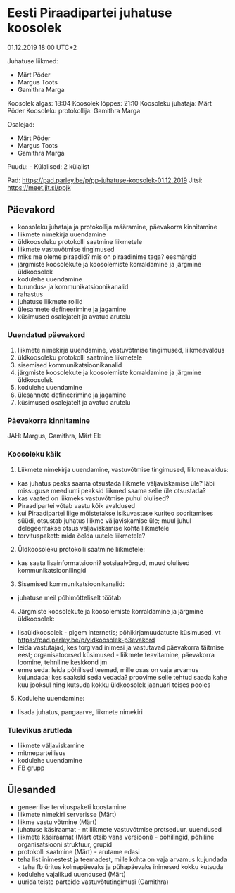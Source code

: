 # Eesti Piraadipartei juhatuse koosolek 
01.12.2019 18:00 UTC+2

Juhatuse liikmed:
- Märt Põder
- Margus Toots
- Gamithra Marga
    
Koosolek algas: 18:04
Koosolek lõppes: 21:10
Koosoleku juhataja: Märt Põder
Koosoleku protokollija: Gamithra Marga
    
Osalejad:

- Märt Põder
- Margus Toots
- Gamithra Marga
    
Puudu: -
Külalised: 2 külalist

Pad: https://pad.parley.be/p/pp-juhatuse-koosolek-01.12.2019
Jitsi: https://meet.jit.si/ppjk

## Päevakord

- koosoleku juhataja ja protokollija määramine, päevakorra kinnitamine
- liikmete nimekirja uuendamine
- üldkoosoleku protokolli saatmine liikmetele
- liikmete vastuvõtmise tingimused 
- miks me oleme piraadid? mis on piraadinime taga? eesmärgid
- järgmiste koosolekute ja koosolemiste korraldamine ja järgmine üldkoosolek
- kodulehe uuendamine
- turundus- ja kommunikatsioonikanalid
- rahastus
- juhatuse liikmete rollid
- ülesannete defineerimine ja jagamine
- küsimused osalejatelt ja avatud arutelu

### Uuendatud päevakord

1) liikmete nimekirja uuendamine, vastuvõtmise tingimused, liikmeavaldus
2) üldkoosoleku protokolli saatmine liikmetele
3) sisemised kommunikatsioonikanalid
4) järgmiste koosolekute ja koosolemiste korraldamine ja järgmine üldkoosolek
5) kodulehe uuendamine
6) ülesannete defineerimine ja jagamine
7) küsimused osalejatelt ja avatud arutelu

### Päevakorra kinnitamine

JAH: Margus, Gamithra, Märt
EI:
    
### Koosoleku käik

1) Liikmete nimekirja uuendamine, vastuvõtmise tingimused, liikmeavaldus:

- kas juhatus peaks saama otsustada liikmete väljaviskamise üle? läbi missuguse meediumi peaksid liikmed saama selle üle otsustada?
- kas vaated on liikmeks vastuvõtmise puhul olulised?
- Piraadipartei võtab vastu kõik avaldused
- kui Piraadipartei liige mõistetakse isikuvastase kuriteo sooritamises süüdi, otsustab juhatus liikme väljaviskamise üle; muul juhul delegeeritakse otsus väljaviskamise kohta liikmetele
- tervituspakett: mida öelda uutele liikmetele?

2) Üldkoosoleku protokolli saatmine liikmetele:

- kas saata lisainformatsiooni? sotsiaalvõrgud, muud olulised kommunikatsioonilingid

3) Sisemised kommunikatsioonikanalid:

- juhatuse meil põhimõtteliselt töötab

4) Järgmiste koosolekute ja koosolemiste korraldamine ja järgmine üldkoosolek:

- lisaüldkoosolek - pigem internetis; põhikirjamuudatuste küsimused, vt https://pad.parley.be/p/yldkoosolek-p3evakord
- leida vastutajad, kes torgivad inimesi ja vastutavad päevakorra täitmise eest; organisatoorsed küsimused - liikmete teavitamine, päevakorra loomine, tehniline keskkond jm
- enne seda: leida põhilised teemad, mille osas on vaja arvamus kujundada; kes saaksid seda vedada? proovime selle tehtud saada kahe kuu jooksul ning kutsuda kokku üldkoosolek jaanuari teises pooles

5) Kodulehe uuendamine:

- lisada juhatus, pangaarve, liikmete nimekiri


### Tulevikus arutleda

- liikmete väljaviskamine
- mitmeparteilisus
- kodulehe uuendamine
- FB grupp

## Ülesanded

- geneerilise tervituspaketi koostamine
- liikmete nimekiri serverisse (Märt)
- liikme vastu võtmine (Märt)
- juhatuse käsiraamat - nt liikmete vastuvõtmise protseduur, uuendused
- liikmete käsiraamat (Märt otsib vana versiooni) - põhilingid, põhiline organisatsiooni struktuur, grupid
- protokolli saatmine (Märt) - arutame edasi
- teha list inimestest ja teemadest, mille kohta on vaja arvamus kujundada - teha fb üritus kolmapäevaks ja pühapäevaks inimesed kokku kutsuda
- kodulehe vajalikud uuendused (Märt)
- uurida teiste parteide vastuvõtutingimusi (Gamithra)
